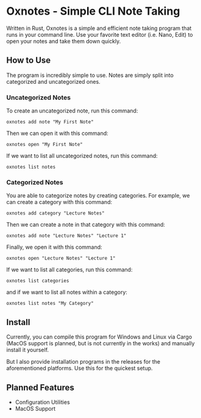 # Oxnotes - Simple CLI Note Taking
Written in Rust, Oxnotes is a simple and efficient note taking program that runs in your command line. Use your favorite text editor (i.e. Nano, Edit) to open your notes and take them down quickly.

## How to Use
The program is incredibly simple to use. Notes are simply split into categorized and uncategorized ones.

### Uncategorized Notes
To create an uncategorized note, run this command:

`oxnotes add note "My First Note"`

Then we can open it with this command:

`oxnotes open "My First Note"`

If we want to list all uncategorized notes, run this command:

`oxnotes list notes`

### Categorized Notes
You are able to categorize notes by creating categories. For example, we can create a category with this command:

`oxnotes add category "Lecture Notes"`

Then we can create a note in that category with this command:

`oxnotes add note "Lecture Notes" "Lecture 1"`

Finally, we open it with this command:

`oxnotes open "Lecture Notes" "Lecture 1"`

If we want to list all categories, run this command:

`oxnotes list categories`

and if we want to list all notes within a category:

`oxnotes list notes "My Category"`

## Install
Currently, you can compile this program for Windows and Linux via Cargo (MacOS support is planned, but is not currently in the works) and manually install it yourself.

But I also provide installation programs in the releases for the aforementioned platforms. Use this for the quickest setup.

## Planned Features
- Configuration Utilities
- MacOS Support
